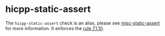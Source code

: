 hicpp-static-assert
===================

The `hicpp-static-assert` check is an alias, please see
[misc-static-assert](https://clang.llvm.org/extra/clang-tidy/checks/misc-static-assert.html) for more information.
It enforces the
[rule 7.1.10](http://www.codingstandard.com/rule/6-1-1-enclose-the-body-of-a-selection-or-an-iteration-statement-in-a-compound-statement/).
